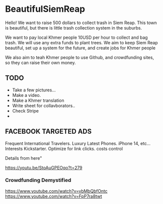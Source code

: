 # BeautifulSiemReap

Hello! We want to raise 500 dollars to collect trash in Siem Reap. This town is beautiful, but there is little trash collection system in the suburbs.

We want to pay local Khmer people 10USD per hour to collect and bag trash. We will use any extra funds to plant trees. We aim to keep Siem Reap beautiful, 
set up a system for the future, and create jobs for Khmer people

We also aim to teah Khmer people to use Github, and crowdfunding sites, so they can raise their own money.

## TODO

- Take a few pictures...
- Make a video.
- Make a Khmer translation
- Write sheet for collavborators..
- Check Stripe
-

##  FACEBOOK TARGETED ADS

Frequent International Travelers. Luxury Latest Phones. iPhone 14, etc... Interests Kickstarter. Optimize for link clicks. costs control

Details from here"

https://youtu.be/StoAuGPEOqo?t=279

### Crowdfunding Demystified

https://www.youtube.com/watch?v=vbMbQbfOntc
https://www.youtube.com/watch?v=FpP7ra8twt
 

